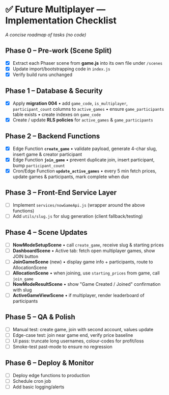 # ✅ Future Multiplayer — Implementation Checklist

_A concise roadmap of tasks (no code)_

## Phase 0 – Pre-work (Scene Split)
- [x] Extract each Phaser scene from **game.js** into its own file under `/scenes`
- [x] Update import/bootstrapping code in `index.js`
- [x] Verify build runs unchanged

## Phase 1 – Database & Security
- [x] Apply **migration 004**
  • add `game_code`, `is_multiplayer`, `participant_count` columns to `active_games`
  • ensure `game_participants` table exists
  • create indexes on `game_code`
- [x] Create / update **RLS policies** for `active_games` & `game_participants`

## Phase 2 – Backend Functions
- [x] Edge Function **`create_game`**
  • validate payload, generate 4-char slug, insert game & creator participant
- [x] Edge Function **`join_game`**
  • prevent duplicate join, insert participant, bump `participant_count`
- [x] Cron/Edge Function **`update_active_games`**
  • every 5 min fetch prices, update games & participants, mark complete when due

## Phase 3 – Front-End Service Layer
- [ ] Implement `services/nowGameApi.js` (wrapper around the above functions)
- [ ] Add `utils/slug.js` for slug generation (client fallback/testing)

## Phase 4 – Scene Updates
- [ ] **NowModeSetupScene**
  • call `create_game`, receive slug & starting prices
- [ ] **DashboardScene**
  • Active tab: fetch open multiplayer games, show JOIN button
- [ ] **JoinGameScene** (new)
  • display game info + participants, route to AllocationScene
- [ ] **AllocationScene**
  • when joining, use `starting_prices` from game, call `join_game`
- [ ] **NowModeResultScene**
  • show "Game Created / Joined" confirmation with slug
- [ ] **ActiveGameViewScene**
  • if multiplayer, render leaderboard of participants

## Phase 5 – QA & Polish
- [ ] Manual test: create game, join with second account, values update
- [ ] Edge-case test: join near game end, verify price baseline
- [ ] UI pass: truncate long usernames, colour-codes for profit/loss
- [ ] Smoke-test past-mode to ensure no regression

## Phase 6 – Deploy & Monitor
- [ ] Deploy edge functions to production
- [ ] Schedule cron job
- [ ] Add basic logging/alerts